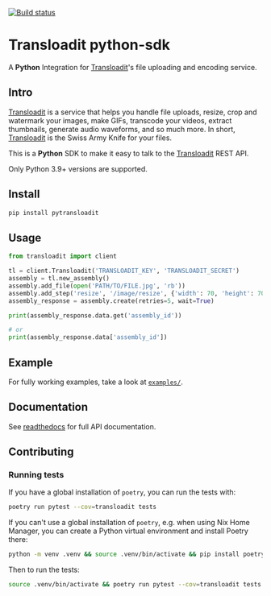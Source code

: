 [![Build status](https://github.com/transloadit/python-sdk/actions/workflows/ci.yml/badge.svg)](https://github.com/transloadit/python-sdk/actions/workflows/ci.yml)

# Transloadit python-sdk

A **Python** Integration for [Transloadit](https://transloadit.com)'s file uploading and encoding service.

## Intro

[Transloadit](https://transloadit.com) is a service that helps you handle file uploads, resize, crop and watermark your images, make GIFs, transcode your videos, extract thumbnails, generate audio waveforms, and so much more. In short, [Transloadit](https://transloadit.com) is the Swiss Army Knife for your files.

This is a **Python** SDK to make it easy to talk to the [Transloadit](https://transloadit.com) REST API.

Only Python 3.9+ versions are supported.

## Install

```bash
pip install pytransloadit
```

## Usage

```python
from transloadit import client

tl = client.Transloadit('TRANSLOADIT_KEY', 'TRANSLOADIT_SECRET')
assembly = tl.new_assembly()
assembly.add_file(open('PATH/TO/FILE.jpg', 'rb'))
assembly.add_step('resize', '/image/resize', {'width': 70, 'height': 70})
assembly_response = assembly.create(retries=5, wait=True)

print(assembly_response.data.get('assembly_id'))

# or
print(assembly_response.data['assembly_id'])
```

## Example

For fully working examples, take a look at [`examples/`](https://github.com/transloadit/python-sdk/tree/HEAD/examples).

## Documentation

See [readthedocs](https://transloadit.readthedocs.io) for full API documentation.

## Contributing

### Running tests

If you have a global installation of `poetry`, you can run the tests with:

```bash
poetry run pytest --cov=transloadit tests
```

If you can't use a global installation of `poetry`, e.g. when using Nix Home Manager, you can create a Python virtual environment and install Poetry there:

```bash
python -m venv .venv && source .venv/bin/activate && pip install poetry && poetry install
```

Then to run the tests:

```bash
source .venv/bin/activate && poetry run pytest --cov=transloadit tests
```

